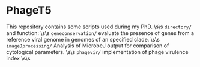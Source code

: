 # PhageT5
This repository contains some scripts used during my PhD. \s\s
`directory/` and function: \s\s
`geneconservation/` evaluate the presence of genes from a reference viral genome in genomes of an specified clade. \s\s
`imageJprocessing/` Analysis of MicrobeJ output for comparison of cytological parameters. \s\s
`phagevir/` implementation of phage virulence index  \s\s
